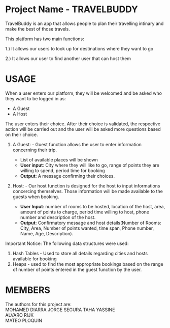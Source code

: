 # Project Name - TRAVELBUDDY
TravelBuddy is an app that allows people to plan their travelling intinary and make the best of those travels.

This platform has two main functions:

1.) It allows our users to look up for destinations where they want to go

2.) It allows our user to find another user that can host them

# USAGE
When a user enters our platform, they will be welcomed and be asked who they want to be logged in as:   
 - A Guest 
 - A Host
 
 
The user enters their choice. After their choice is validated, the respective action will be carried out and the user will be asked more questions based on their choice. 


1) A Guest: - Guest function allows the user to enter information concerning their trip.   
    - List of available places will be shown
    - **User input**: City where they will like to go, range of points they are willing to spend, period time for booking
    - **Output**: A message confirming their choices.   


2) Host: -  Our host function is designed for the host to input informations concercing themselves. Those information will be made available to the guests when booking.
    - **User Input**: number of rooms to be hosted, location of the host, area, amount of points to charge, period time willing to host, phone number and description of the host.
    - **Output**: Confirmatory message and host details(Number of Rooms: City, Area, Number of points wanted, time span, Phone number, Name, Age, Description).  

Important Notice:
The following data structures were used:

  1. Hash Tables - Used to store all details regarding cities and hosts available for booking
  2. Heaps - used to find the most appropriate bookings based on the range of number of points entered in the guest function by the user.

# MEMBERS
The authors for this project are:   
MOHAMED DIARRA 
JORGE SEGURA
TAHA YASSINE  
ALVARO RIJK   
MATEO PLOQUIN






